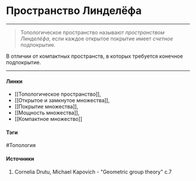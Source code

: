 # Пространство Линделёфа
***
>Топологическое пространство называют *пространством Линделёфа*, если каждое открытое покрытие имеет *счетное* подпокрытие.

В отличии от компактных пространств, в которых требуется конечное подпокрытие.
***
#### Линки
- [[Топологическое пространство]],
- [[Открытое и замкнутое множества]],
- [[Покрытие множества]],
- [[Мощность множества]],
- [[Компактное множество]]
#### Тэги
 #Топология 
#### Источники
1. Cornelia Drutu, Michael Kapovich - "Geometric group theory" c.7